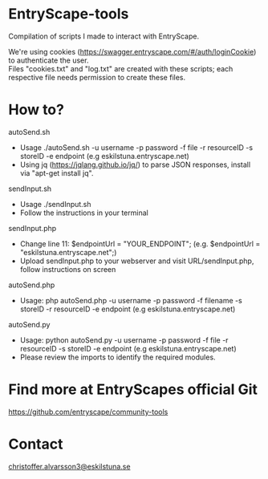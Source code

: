 # EntryScape-tools
Compilation of scripts I made to interact with EntryScape.

We're using cookies (https://swagger.entryscape.com/#/auth/loginCookie) to authenticate the user.<br>
Files "cookies.txt" and "log.txt" are created with these scripts; each respective file needs permission to create these files.

# How to?
autoSend.sh
- Usage ./autoSend.sh -u username -p password -f file -r resourceID -s storeID -e endpoint (e.g eskilstuna.entryscape.net)
- Using jq (https://jqlang.github.io/jq/) to parse JSON responses, install via "apt-get install jq".

sendInput.sh
- Usage ./sendInput.sh
- Follow the instructions in your terminal

sendInput.php
- Change line 11: $endpointUrl = "YOUR_ENDPOINT"; (e.g. $endpointUrl = "eskilstuna.entryscape.net";)
- Upload sendInput.php to your webserver and visit URL/sendInput.php, follow instructions on screen

autoSend.php
- Usage: php autoSend.php -u username -p password -f filename -s storeID -r resourceID -e endpoint (e.g eskilstuna.entryscape.net)

autoSend.py
- Usage: python autoSend.py -u username -p password -f file -r resourceID -s storeID -e endpoint (e.g eskilstuna.entryscape.net)
- Please review the imports to identify the required modules.

# Find more at EntryScapes official Git
https://github.com/entryscape/community-tools

# Contact
christoffer.alvarsson3@eskilstuna.se
